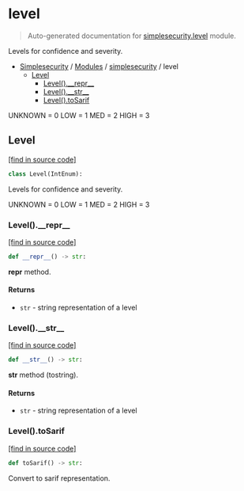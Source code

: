 # level

> Auto-generated documentation for [simplesecurity.level](../../simplesecurity/level.py) module.

Levels for confidence and severity.

- [Simplesecurity](../README.md#simplesecurity-index) / [Modules](../README.md#simplesecurity-modules) / [simplesecurity](index.md#simplesecurity) / level
    - [Level](#level)
        - [Level().\_\_repr\_\_](#level__repr__)
        - [Level().\_\_str\_\_](#level__str__)
        - [Level().toSarif](#leveltosarif)

UNKNOWN = 0
LOW = 1
MED = 2
HIGH = 3

## Level

[[find in source code]](../../simplesecurity/level.py#L11)

```python
class Level(IntEnum):
```

Levels for confidence and severity.

UNKNOWN = 0
LOW = 1
MED = 2
HIGH = 3

### Level().\_\_repr\_\_

[[find in source code]](../../simplesecurity/level.py#L25)

```python
def __repr__() -> str:
```

__repr__ method.

#### Returns

- `str` - string representation of a level

### Level().\_\_str\_\_

[[find in source code]](../../simplesecurity/level.py#L33)

```python
def __str__() -> str:
```

__str__ method (tostring).

#### Returns

- `str` - string representation of a level

### Level().toSarif

[[find in source code]](../../simplesecurity/level.py#L47)

```python
def toSarif() -> str:
```

Convert to sarif representation.
